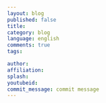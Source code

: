 ```yaml
---
layout: blog
published: false
title: 
category: blog
language: english
comments: true
tags: 

author: 
affiliation: 
splash: 
youtubeid: 
commit_message: commit message
---
```

